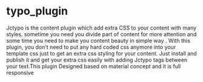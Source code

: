 # typo_plugin
 Jctypo is the content plugin which add extra CSS to your content with many styles. sometime you need you divide part of content for more attention and some time you need to make you content beauty in simple way . With this plugin, you don't need to put any hard coded css anymore into your template css just to get an extra css styling for your content. Just install and publish it and get your extra css easily with adding Jctypo tags between your text.This plugin Designed based on material concept and it is full responsive
